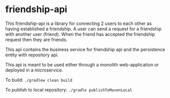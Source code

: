 # friendship-api
This friendship-api is a library for connecting 2 users to each other as having established a friendship.  A user can send a request for a friendship with another user (friend). When the friend has accepted the friendship request then they are friends.

This api contains the business service for friendship api and the persistence entity with repository api.



This api is meant to be used either through a monolith web-application or deployed in a microservice.


To build: `./gradlew clean build`

To publish to local repository:
`./gradle publishToMavenLocal`